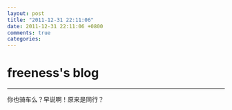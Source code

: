 ```yaml
---
layout: post
title: "2011-12-31 22:11:06"
date: 2011-12-31 22:11:06 +0800
comments: true
categories: 
---
```


# freeness's blog

----------

>
你也骑车么？早说啊！原来是同行？